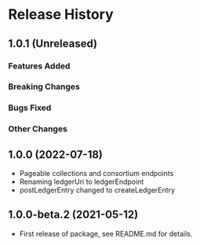 # Release History

## 1.0.1 (Unreleased)

### Features Added

### Breaking Changes

### Bugs Fixed

### Other Changes

## 1.0.0 (2022-07-18)
- Pageable collections and consortium endpoints
- Renaming ledgerUri to ledgerEndpoint
- postLedgerEntry changed to createLedgerEntry

## 1.0.0-beta.2 (2021-05-12)

- First release of package, see README.md for details.
